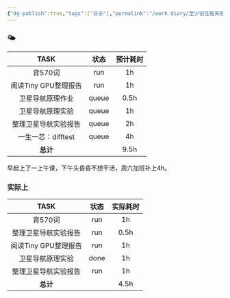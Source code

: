 ```yaml
---
{"dg-publish":true,"tags":["日志"],"permalink":"/work diary/至少记住每天做了什么/2024-05-16：周四/","dgPassFrontmatter":true}
---
```


### 🌤

|      TASK      |  状态   | 预计耗时 |
| :------------: | :---: | :--: |
|     背570词      |  run  |  1h  |
| 阅读Tiny GPU整理报告 |  run  |  1h  |
|    卫星导航原理作业    | queue | 0.5h |
|    卫星导航原理实验    | queue |  1h  |
|   整理卫星导航实验报告   | queue |  2h  |
| 一生一芯：difftest  | queue |  4h  |
|     **总计**     |       | 9.5h |
早起上了一上午课，下午头昏昏不想干活，周六加班补上4h。
### 实际上
|      TASK      |  状态  | 实际耗时 |
| :------------: | :--: | :--: |
|     背570词      | run  |  1h  |
|   整理卫星导航实验报告   | run  | 0.5h |
| 阅读Tiny GPU整理报告 | run  |  1h  |
|    卫星导航原理实验    | done |  1h  |
|   整理卫星导航实验报告   | run  |  1h  |
|     **总计**     |      | 4.5h |